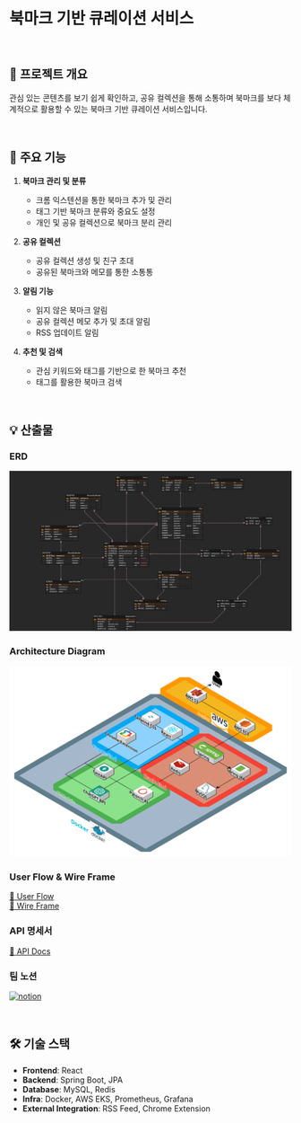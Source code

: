 # **북마크 기반 큐레이션 서비스** 

<br>

## 📖 **프로젝트 개요**
관심 있는 콘텐츠를 보기 쉽게 확인하고, 공유 컬렉션을 통해 소통하며 북마크를 보다 체계적으로 활용할 수 있는 북마크 기반 큐레이션 서비스입니다.

<br>


## 🚀 **주요 기능**
1. **북마크 관리 및 분류**
   - 크롬 익스텐션을 통한 북마크 추가 및 관리
   - 태그 기반 북마크 분류와 중요도 설정
   - 개인 및 공유 컬렉션으로 북마크 분리 관리

2. **공유 컬렉션**
   - 공유 컬렉션 생성 및 친구 초대
   - 공유된 북마크와 메모를 통한 소통통

3. **알림 기능**
   - 읽지 않은 북마크 알림
   - 공유 컬렉션 메모 추가 및 초대 알림
   - RSS 업데이트 알림

4. **추천 및 검색**
   - 관심 키워드와 태그를 기반으로 한 북마크 추천
   - 태그를 활용한 북마크 검색

<br>

## 💡 산출물 

### ERD
![ERD](image/ERD.png)

### Architecture Diagram
![Architect](image/Architecture_Diagram.png)

### User Flow & Wire Frame
[🔗 User Flow](https://www.figma.com/board/Ce1fyDbZh7lUdKMhZG1E4r/A208---FlowChart?node-id=0-1&p=f&t=gaoDUj24KI55Ow2o-0)
<br>
[🔗 Wire Frame](https://www.figma.com/design/uAl2EqrRoCL7BtRWtmnprv/A208---WireFrame?node-id=0-1&t=VfCv9iurRQE2e5lK-1)

### API 명세서
[🔗 API Docs](https://eenzzi.notion.site/API-17a45cc04c9d80e4accef604699f301b?pvs=4)

### 팀 노션
<a href="https://eenzzi.notion.site/PJT-17445cc04c9d80e48ec5feefdaf49286?pvs=4"><img alt="notion" src ="https://img.shields.io/badge/notion-skyblue.svg?&style=for-the-badge&logo=notion&logoColor=black"/></a>

<br>

## 🛠️ **기술 스택**
- **Frontend**: React  
- **Backend**: Spring Boot, JPA 
- **Database**: MySQL, Redis
- **Infra**: Docker, AWS EKS, Prometheus, Grafana
- **External Integration**: RSS Feed, Chrome Extension  

<br>




